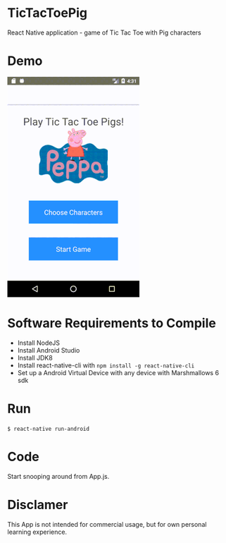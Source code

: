 # TicTacToePig
React Native application - game of Tic Tac Toe with Pig characters

# Demo

![](demo.gif)

# Software Requirements to Compile
- Install NodeJS
- Install Android Studio
- Install JDK8
- Install react-native-cli with `npm install -g react-native-cli`
- Set up a Android Virtual Device with any device with Marshmallows 6 sdk

# Run
`$ react-native run-android`

# Code
Start snooping around from App.js. 

# Disclamer
This App is not intended for commercial usage, but for own personal learning experience.

